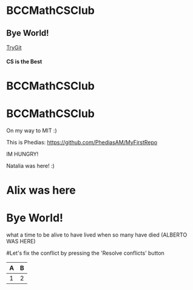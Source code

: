 
# BCCMathCSClub

## Bye World!

[TryGit](https://try.github.io)

#### CS is the Best
# BCCMathCSClub

# BCCMathCSClub

On my way to MIT :)

This is Phedias: https://github.com/PhediasAM/MyFirstRepo

IM HUNGRY!

Natalia was here! :)

# Alix was here

# Bye World!


what a time to be alive to have lived when so many have died (ALBERTO WAS HERE)


#Let's fix the conflict by pressing the 'Resolve conflicts' button

A | B
--- | ---
1 | 2
